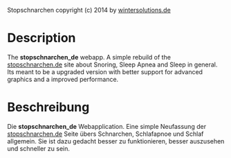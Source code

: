 Stopschnarchen copyright (c) 2014 by [wintersolutions.de](http://wintersolutions.de)

# Description
The **stopschnarchen_de**	webapp. A simple rebuild of the [stopschnarchen.de](http://stopschnarchen.de) site about Snoring, Sleep Apnea and Sleep in general. Its meant to be a upgraded version with better support for advanced graphics and a improved performance.

# Beschreibung
Die **stopschnarchen_de** Webapplication. Eine simple Neufassung der [stopschnarchen.de](http://stopschnarchen.de) Seite übers Schnarchen, Schlafapnoe und Schlaf allgemein. Sie ist dazu gedacht besser zu funktionieren, besser auszusehen und schneller zu sein.
